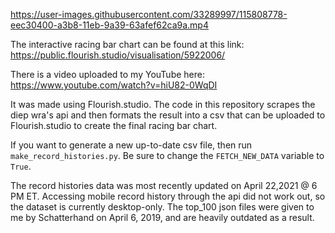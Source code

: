 https://user-images.githubusercontent.com/33289997/115808778-eec30400-a3b8-11eb-9a39-63afef62ca9a.mp4

The interactive racing bar chart can be found at this link:
https://public.flourish.studio/visualisation/5922006/

There is a video uploaded to my YouTube here:
https://www.youtube.com/watch?v=hiU82-0WqDI

It was made using Flourish.studio. The code in this repository scrapes the diep wra's api and then formats the result into a csv that can be uploaded to Flourish.studio to create the final racing bar chart.

If you want to generate a new up-to-date csv file, then run `make_record_histories.py`. Be sure to change the `FETCH_NEW_DATA` variable to `True`.

The record histories data was most recently updated on April 22,2021 @ 6 PM ET.
Accessing mobile record history through the api did not work out, so the dataset is currently desktop-only.
The top_100 json files were given to me by Schatterhand on April 6, 2019, and are heavily outdated as a result.
